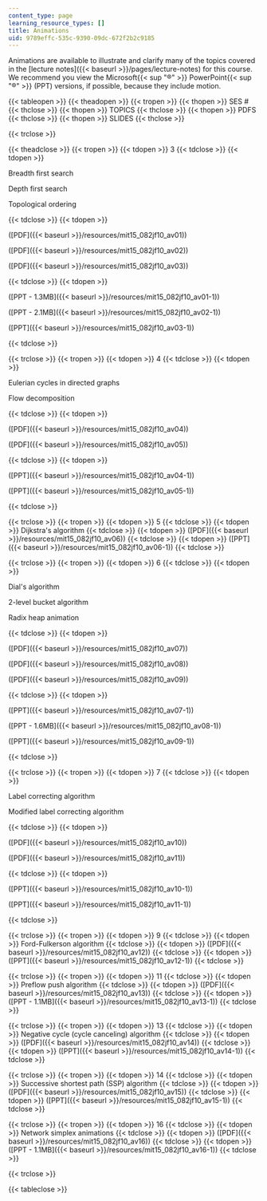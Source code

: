 ```yaml
---
content_type: page
learning_resource_types: []
title: Animations
uid: 9789effc-535c-9390-09dc-672f2b2c9185
---
```


Animations are available to illustrate and clarify many of the topics covered in the [lecture notes]({{< baseurl >}}/pages/lecture-notes) for this course. We recommend you view the Microsoft{{< sup "®" >}} PowerPoint{{< sup "®" >}} (PPT) versions, if possible, because they include motion.

{{< tableopen >}}
{{< theadopen >}}
{{< tropen >}}
{{< thopen >}}
SES #
{{< thclose >}}
{{< thopen >}}
TOPICS
{{< thclose >}}
{{< thopen >}}
PDFS
{{< thclose >}}
{{< thopen >}}
SLIDES
{{< thclose >}}

{{< trclose >}}

{{< theadclose >}}
{{< tropen >}}
{{< tdopen >}}
3
{{< tdclose >}}
{{< tdopen >}}


Breadth first search

Depth first search

Topological ordering


{{< tdclose >}}
{{< tdopen >}}


([PDF]({{< baseurl >}}/resources/mit15_082jf10_av01))

([PDF]({{< baseurl >}}/resources/mit15_082jf10_av02))

([PDF]({{< baseurl >}}/resources/mit15_082jf10_av03))


{{< tdclose >}}
{{< tdopen >}}


([PPT - 1.3MB]({{< baseurl >}}/resources/mit15_082jf10_av01-1))

([PPT - 2.1MB]({{< baseurl >}}/resources/mit15_082jf10_av02-1))

([PPT]({{< baseurl >}}/resources/mit15_082jf10_av03-1))


{{< tdclose >}}

{{< trclose >}}
{{< tropen >}}
{{< tdopen >}}
4
{{< tdclose >}}
{{< tdopen >}}


Eulerian cycles in directed graphs

Flow decomposition


{{< tdclose >}}
{{< tdopen >}}


([PDF]({{< baseurl >}}/resources/mit15_082jf10_av04))

([PDF]({{< baseurl >}}/resources/mit15_082jf10_av05))


{{< tdclose >}}
{{< tdopen >}}


([PPT]({{< baseurl >}}/resources/mit15_082jf10_av04-1))

([PPT]({{< baseurl >}}/resources/mit15_082jf10_av05-1))


{{< tdclose >}}

{{< trclose >}}
{{< tropen >}}
{{< tdopen >}}
5
{{< tdclose >}}
{{< tdopen >}}
Dijkstra's algorithm
{{< tdclose >}}
{{< tdopen >}}
([PDF]({{< baseurl >}}/resources/mit15_082jf10_av06))
{{< tdclose >}}
{{< tdopen >}}
([PPT]({{< baseurl >}}/resources/mit15_082jf10_av06-1))
{{< tdclose >}}

{{< trclose >}}
{{< tropen >}}
{{< tdopen >}}
6
{{< tdclose >}}
{{< tdopen >}}


Dial's algorithm

2-level bucket algorithm

Radix heap animation


{{< tdclose >}}
{{< tdopen >}}


([PDF]({{< baseurl >}}/resources/mit15_082jf10_av07))

([PDF]({{< baseurl >}}/resources/mit15_082jf10_av08))

([PDF]({{< baseurl >}}/resources/mit15_082jf10_av09))


{{< tdclose >}}
{{< tdopen >}}


([PPT]({{< baseurl >}}/resources/mit15_082jf10_av07-1))

([PPT - 1.6MB]({{< baseurl >}}/resources/mit15_082jf10_av08-1))

([PPT]({{< baseurl >}}/resources/mit15_082jf10_av09-1))


{{< tdclose >}}

{{< trclose >}}
{{< tropen >}}
{{< tdopen >}}
7
{{< tdclose >}}
{{< tdopen >}}


Label correcting algorithm

Modified label correcting algorithm


{{< tdclose >}}
{{< tdopen >}}


([PDF]({{< baseurl >}}/resources/mit15_082jf10_av10))

([PDF]({{< baseurl >}}/resources/mit15_082jf10_av11))


{{< tdclose >}}
{{< tdopen >}}


([PPT]({{< baseurl >}}/resources/mit15_082jf10_av10-1))

([PPT]({{< baseurl >}}/resources/mit15_082jf10_av11-1))


{{< tdclose >}}

{{< trclose >}}
{{< tropen >}}
{{< tdopen >}}
9
{{< tdclose >}}
{{< tdopen >}}
Ford-Fulkerson algorithm
{{< tdclose >}}
{{< tdopen >}}
([PDF]({{< baseurl >}}/resources/mit15_082jf10_av12))
{{< tdclose >}}
{{< tdopen >}}
([PPT]({{< baseurl >}}/resources/mit15_082jf10_av12-1))
{{< tdclose >}}

{{< trclose >}}
{{< tropen >}}
{{< tdopen >}}
11
{{< tdclose >}}
{{< tdopen >}}
Preflow push algorithm
{{< tdclose >}}
{{< tdopen >}}
([PDF]({{< baseurl >}}/resources/mit15_082jf10_av13))
{{< tdclose >}}
{{< tdopen >}}
([PPT - 1.1MB]({{< baseurl >}}/resources/mit15_082jf10_av13-1))
{{< tdclose >}}

{{< trclose >}}
{{< tropen >}}
{{< tdopen >}}
13
{{< tdclose >}}
{{< tdopen >}}
Negative cycle (cycle canceling) algorithm
{{< tdclose >}}
{{< tdopen >}}
([PDF]({{< baseurl >}}/resources/mit15_082jf10_av14))
{{< tdclose >}}
{{< tdopen >}}
([PPT]({{< baseurl >}}/resources/mit15_082jf10_av14-1))
{{< tdclose >}}

{{< trclose >}}
{{< tropen >}}
{{< tdopen >}}
14
{{< tdclose >}}
{{< tdopen >}}
Successive shortest path (SSP) algorithm
{{< tdclose >}}
{{< tdopen >}}
([PDF]({{< baseurl >}}/resources/mit15_082jf10_av15))
{{< tdclose >}}
{{< tdopen >}}
([PPT]({{< baseurl >}}/resources/mit15_082jf10_av15-1))
{{< tdclose >}}

{{< trclose >}}
{{< tropen >}}
{{< tdopen >}}
16
{{< tdclose >}}
{{< tdopen >}}
Network simplex animations
{{< tdclose >}}
{{< tdopen >}}
([PDF]({{< baseurl >}}/resources/mit15_082jf10_av16))
{{< tdclose >}}
{{< tdopen >}}
([PPT - 1.1MB]({{< baseurl >}}/resources/mit15_082jf10_av16-1))
{{< tdclose >}}

{{< trclose >}}

{{< tableclose >}}